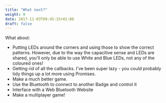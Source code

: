 ```yaml
---
title: "What next?"
weight: 9
date: 2017-11-03T09:45:33+01:00
draft: false
---
```


What about:

* Putting LEDs around the corners and using those to show the correct 
patterns. However, due to the way the capacitive sense and LEDs are shared,
you'll only be able to use White and Blue LEDs, not any of the coloured
ones!
* Getting rid of all the callbacks. I've been super lazy - you could probably
tidy things up a lot more using Promises.
* Make a much better game.
* Use the Bluetooth to connect to another Badge and control it
* Interface with a Web Bluetooth Website
* Make a multiplayer game!

